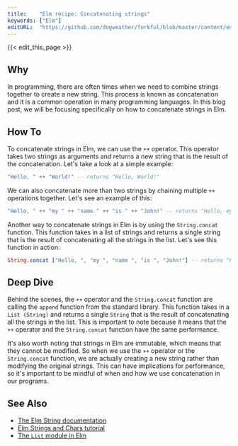 ```yaml
---
title:    "Elm recipe: Concatenating strings"
keywords: ["Elm"]
editURL:  "https://github.com/dogweather/forkful/blob/master/content/en/elm/concatenating-strings.md"
---
```


{{< edit_this_page >}}

## Why

In programming, there are often times when we need to combine strings together to create a new string. This process is known as concatenation and it is a common operation in many programming languages. In this blog post, we will be focusing specifically on how to concatenate strings in Elm.

## How To

To concatenate strings in Elm, we can use the `++` operator. This operator takes two strings as arguments and returns a new string that is the result of the concatenation. Let's take a look at a simple example:

```Elm
"Hello, " ++ "World!" -- returns "Hello, World!"
```

We can also concatenate more than two strings by chaining multiple `++` operations together. Let's see an example of this:

```Elm
"Hello, " ++ "my " ++ "name " ++ "is " ++ "John!" -- returns "Hello, my name is John!"
```

Another way to concatenate strings in Elm is by using the `String.concat` function. This function takes in a list of strings and returns a single string that is the result of concatenating all the strings in the list. Let's see this function in action:

```Elm
String.concat ["Hello, ", "my ", "name ", "is ", "John!"] -- returns "Hello, my name is John!"
```

## Deep Dive

Behind the scenes, the `++` operator and the `String.concat` function are calling the `append` function from the standard library. This function takes in a `List (String)` and returns a single `String` that is the result of concatenating all the strings in the list. This is important to note because it means that the `++` operator and the `String.concat` function have the same performance.

It's also worth noting that strings in Elm are immutable, which means that they cannot be modified. So when we use the `++` operator or the `String.concat` function, we are actually creating a new string rather than modifying the original strings. This can have implications for performance, so it's important to be mindful of when and how we use concatenation in our programs.

## See Also

- [The Elm String documentation](https://package.elm-lang.org/packages/elm/core/latest/String)
- [Elm Strings and Chars tutorial](https://elmprogramming.com/elm-strings-and-chars.html)
- [The `List` module in Elm](https://package.elm-lang.org/packages/elm/core/latest/List)